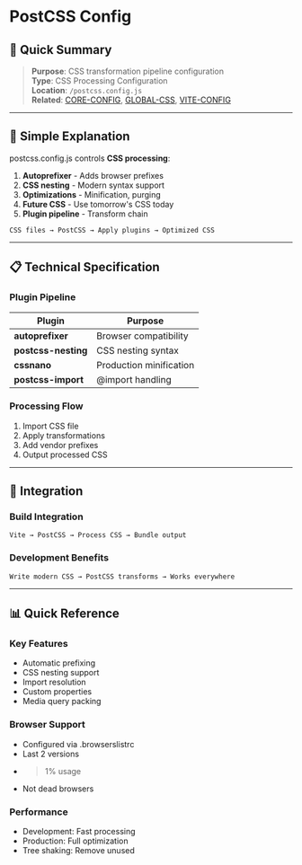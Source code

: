 # PostCSS Config

## 🎯 Quick Summary
> **Purpose**: CSS transformation pipeline configuration  
> **Type**: CSS Processing Configuration  
> **Location**: `/postcss.config.js`  
> **Related**: [CORE-CONFIG](../01.10-CORE-CONFIG.md), [GLOBAL-CSS](../../01.07-GLOBAL-CSS.md), [VITE-CONFIG](./VITE-CONFIG.md)

---

## 🔄 Simple Explanation

postcss.config.js controls **CSS processing**:
1. **Autoprefixer** - Adds browser prefixes
2. **CSS nesting** - Modern syntax support
3. **Optimizations** - Minification, purging
4. **Future CSS** - Use tomorrow's CSS today
5. **Plugin pipeline** - Transform chain

```
CSS files → PostCSS → Apply plugins → Optimized CSS
```

---

## 📋 Technical Specification

### Plugin Pipeline

| Plugin | Purpose |
|--------|---------|
| **autoprefixer** | Browser compatibility |
| **postcss-nesting** | CSS nesting syntax |
| **cssnano** | Production minification |
| **postcss-import** | @import handling |

### Processing Flow
1. Import CSS file
2. Apply transformations
3. Add vendor prefixes
4. Output processed CSS

---

## 🔗 Integration

### Build Integration
```
Vite → PostCSS → Process CSS → Bundle output
```

### Development Benefits
```
Write modern CSS → PostCSS transforms → Works everywhere
```

---

## 📊 Quick Reference

### Key Features
- Automatic prefixing
- CSS nesting support
- Import resolution
- Custom properties
- Media query packing

### Browser Support
- Configured via .browserslistrc
- Last 2 versions
- > 1% usage
- Not dead browsers

### Performance
- Development: Fast processing
- Production: Full optimization
- Tree shaking: Remove unused